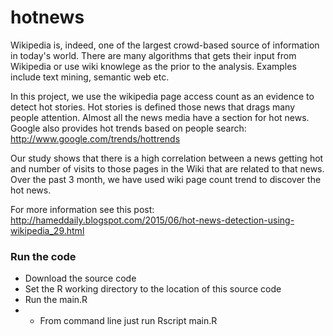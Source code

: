 hotnews
=======
Wikipedia is, indeed, one of the largest crowd-based source of information in today's world. There are many algorithms that gets their input from Wikipedia or use wiki knowlege as the prior to the analysis. Examples include text mining, semantic web etc.

In this project, we use the wikipedia page access count as an evidence to detect hot stories. Hot stories is defined those news that drags many people attention. Almost all the news media have a section for hot news. Google also provides hot trends based on people search:
http://www.google.com/trends/hottrends

Our study shows that there is a high correlation between a news getting hot and number of visits to those pages in the Wiki that are related to that news. Over the past 3 month, we have used wiki page count trend to discover the hot news. 

For more information see this post:
http://hameddaily.blogspot.com/2015/06/hot-news-detection-using-wikipedia_29.html

### Run the code
* Download the source code
* Set the R working directory to the location of this source code
* Run the main.R
* * From command line just run Rscript main.R
